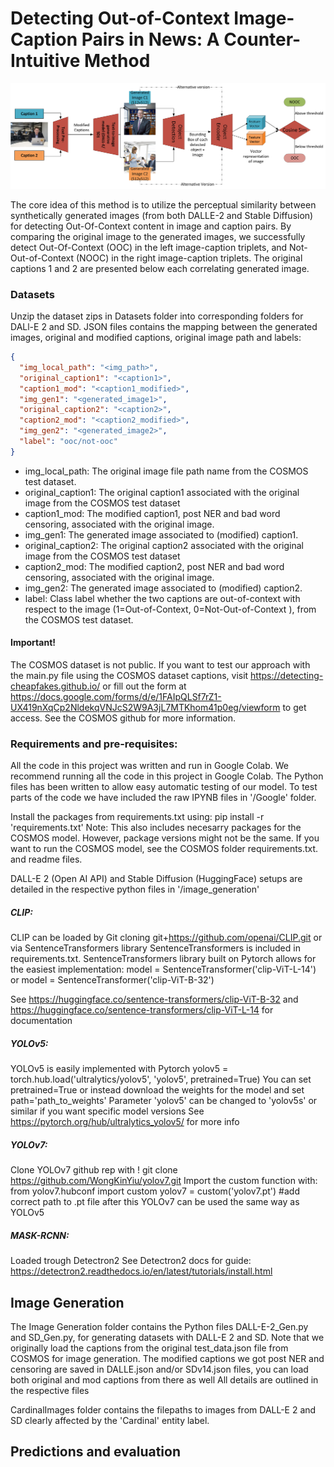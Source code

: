 # Detecting Out-of-Context Image-Caption Pairs in News: A Counter-Intuitive Method

![Teaser Image](https://github.com/eivindmoholdt/Master-Code/blob/main/Master%20Code/Teaser/finalfinalfinalmodelarch.jpg?raw=True)

The core idea of this method is to utilize the perceptual similarity between synthetically generated images (from both DALLE-2 and Stable Diffusion) for detecting Out-Of-Context content in image and caption pairs. By comparing the original image to the generated images, we successfully detect Out-Of-Context (OOC) in the left image-caption triplets, and Not-Out-of-Context (NOOC) in the right image-caption triplets. The original captions 1 and 2 are presented below each correlating generated image.

### Datasets
Unzip the dataset zips in Datasets folder into corresponding folders for DALl-E 2 and SD.
JSON files contains the mapping between the generated images, original and modified captions, original image path and labels:
```json
{
  "img_local_path": "<img_path>",
  "original_caption1": "<caption1>",
  "caption1_mod": "<caption1_modified>",
  "img_gen1": "<generated_image1>",
  "original_caption2": "<caption2>",
  "caption2_mod": "<caption2_modified>",
  "img_gen2": "<generated_image2>",
  "label": "ooc/not-ooc"
}
```

* img_local_path: The original image file path name from the COSMOS test dataset.
* original_caption1: The original caption1 associated with the original image from the
COSMOS test dataset
* caption1_mod: The modified caption1, post NER and bad word censoring, associated
with the original image.
* img_gen1: The generated image associated to (modified) caption1.
* original_caption2: The original caption2 associated with the original image from the
COSMOS test dataset
* caption2_mod: The modified caption2, post NER and bad word censoring, associated
with the original image.
* img_gen2: The generated image associated to (modified) caption2.
* label: Class label whether the two captions are out-of-context with respect to the image (1=Out-of-Context, 0=Not-Out-of-Context ), from the COSMOS test dataset.

#### Important!
The COSMOS dataset is not public. If you want to test our approach with the main.py file using the COSMOS dataset captions, visit https://detecting-cheapfakes.github.io/ or fill out the form at https://docs.google.com/forms/d/e/1FAIpQLSf7rZ1-UX419nXqCp2NldekqVNJcS2W9A3jL7MTKhom41p0eg/viewform to get access.
See the COSMOS github for more information.


### Requirements and pre-requisites:
All the code in this project was written and run in Google Colab. 
We recommend running all the code in this project in Google Colab.
The Python files has been written to allow easy automatic testing of our model. 
To test parts of the code we have included the raw IPYNB files in '/Google' folder.

Install the packages from requirements.txt using:
pip install -r 'requirements.txt'
Note: This also includes necesarry packages for the COSMOS model. However, package versions might not be the same. If you want to run the COSMOS model, see the COSMOS folder requirements.txt. and readme files.

DALL-E 2 (Open AI API) and Stable Diffusion (HuggingFace) setups are detailed in the respective python files in '/image_generation'

##### CLIP:
CLIP can be loaded by Git cloning git+https://github.com/openai/CLIP.git or via SentenceTransformers library
SentenceTransformers is included in requirements.txt.
SentenceTransformers library built on Pytorch allows for the easiest implementation:
model = SentenceTransformer('clip-ViT-L-14') or 
model = SentenceTransformer('clip-ViT-B-32')

See https://huggingface.co/sentence-transformers/clip-ViT-B-32
and https://huggingface.co/sentence-transformers/clip-ViT-L-14
for documentation

##### YOLOv5:
YOLOv5 is easily implemented with Pytorch
yolov5 = torch.hub.load('ultralytics/yolov5', 'yolov5', pretrained=True)
You can set pretrained=True or instead download the weights for the model and set path='path_to_weights'
Parameter 'yolov5' can be changed to 'yolov5s' or similar if you want specific model versions
See https://pytorch.org/hub/ultralytics_yolov5/ for more info

##### YOLOv7:
Clone YOLOv7 github rep with ! git clone https://github.com/WongKinYiu/yolov7.git
Import the custom function with:
from yolov7.hubconf import custom
yolov7 = custom('yolov7.pt') #add correct path to .pt file
after this YOLOv7 can be used the same way as YOLOv5

##### MASK-RCNN:
Loaded trough Detectron2
See Detectron2 docs for guide:
https://detectron2.readthedocs.io/en/latest/tutorials/install.html

## Image Generation
The Image Generation folder contains the Python files DALL-E-2_Gen.py and SD_Gen.py, for generating datasets with DALL-E 2 and SD.
Note that we originally load the captions from the original test_data.json file from COSMOS for image generation.
The modified captions we got post NER and censoring are saved in DALLE.json and/or SDv14.json files, you can load both original and mod captions from there as well
All details are outlined in the respective files

CardinalImages folder contains the filepaths to images from DALL-E 2 and SD clearly affected by the 'Cardinal' entity label.

## Predictions and evaluation
